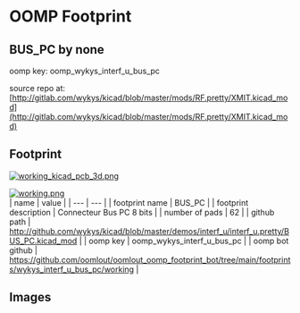 # OOMP Footprint  
## BUS_PC  by none  
  
oomp key: oomp_wykys_interf_u_bus_pc  
  
source repo at: [http://gitlab.com/wykys/kicad/blob/master/mods/RF.pretty/XMIT.kicad_mod](http://gitlab.com/wykys/kicad/blob/master/mods/RF.pretty/XMIT.kicad_mod)  
## Footprint  
  
[![working_kicad_pcb_3d.png](working_kicad_pcb_3d_600.png)](working_kicad_pcb_3d.png)  
  
[![working.png](working_600.png)](working.png)  
| name | value | 
| --- | --- | 
| footprint name | BUS_PC | 
| footprint description | Connecteur Bus PC 8 bits | 
| number of pads | 62 | 
| github path | http://github.com/wykys/kicad/blob/master/demos/interf_u/interf_u.pretty/BUS_PC.kicad_mod | 
| oomp key | oomp_wykys_interf_u_bus_pc | 
| oomp bot github | https://github.com/oomlout/oomlout_oomp_footprint_bot/tree/main/footprints/wykys_interf_u_bus_pc/working | 
## Images  
